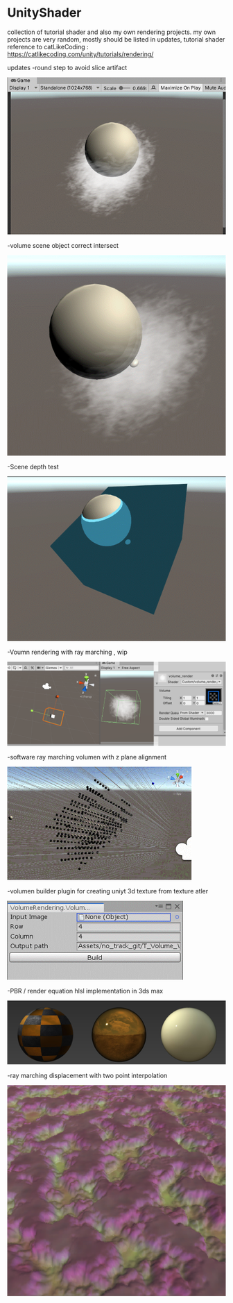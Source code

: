 # UnityShader
collection of tutorial shader and also my own rendering projects.
my own projects are very random, mostly should be listed in updates, tutorial shader reference to catLikeCoding : https://catlikecoding.com/unity/tutorials/rendering/


updates
-round step to avoid slice artifact

![Image of round step](https://github.com/hyunxiGit/UnityShader/blob/master/readmeImg/fog_intersect_round_step.gif)

-volume scene object correct intersect

![Image of scene depth test](https://github.com/hyunxiGit/UnityShader/blob/master/readmeImg/fog_intersect.gif)

-Scene depth test

![Image of scene depth test](https://github.com/hyunxiGit/UnityShader/blob/master/readmeImg/scene_depth_test.gif)

-Voumn rendering with ray marching , wip

![Image of software ray march volumen](https://github.com/hyunxiGit/UnityShader/blob/master/readmeImg/voulem%20fog%20wip.gif)

-software ray marching volumen with z plane alignment

![Image of software ray march volumen](https://github.com/hyunxiGit/UnityShader/blob/master/readmeImg/software_raymarch_volumen.gif)

-volumen builder plugin for creating uniyt 3d texture from texture atler

![Image volume builder](https://github.com/hyunxiGit/UnityShader/blob/master/readmeImg/volumeassetBuilder.gif)

-PBR / render equation hlsl implementation in 3ds max

![Image volume builder](https://github.com/hyunxiGit/UnityShader/blob/master/readmeImg/pbr.jpg)

-ray marching displacement with two point interpolation

![Image of raymatching](https://github.com/hyunxiGit/UnityShader/blob/master/readmeImg/raymarchingDis.gif)

